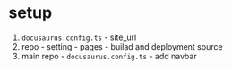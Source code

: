 # setup
1. `docusaurus.config.ts` - site_url
2. repo - setting - pages - builad and deployment source
3. main repo - `docusaurus.config.ts` - add navbar
